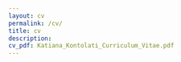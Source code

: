 ```yaml
---
layout: cv
permalink: /cv/
title: cv
description: 
cv_pdf: Katiana_Kontolati_Curriculum_Vitae.pdf
---
```


